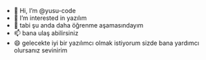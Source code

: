 - 👋 Hi, I’m @yusu-code
- 👀 I’m interested in yazılım
- 🌱 tabi şu anda daha öğrenme aşamasındayım 
- 📫 bana ulaş abilirsiniz
- 😄 gelecekte iyi bir yazılımcı olmak istiyorum sizde bana yardımcı olursanız sevinirim


<!---
yusu-code/yusu-code is a ✨ special ✨ repository because its `README.md` (this file) appears on your GitHub profile.
You can click the Preview link to take a look at your changes.
--->
